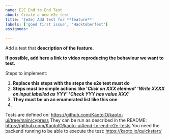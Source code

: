 ```yaml
---
name: E2E End to End Test
about: Create a new e2e test
title: '[e2e] Add test for **feature**'
labels: ['good first issue', 'Hacktoberfest']
assignees: ''

---
```


Add a test that **description of the feature**.

**If possible, add here a link to video reproducing the behaviour we want to test.**

Steps to implement:
1. **Replace this steps with the steps the e2e test must do**
2. **Steps must be simple actions like '*Click on XXX element*' '*Write XXXX on input labelled as YYY*' '*Check YYY has value XXX*'**
3. **They must be on an enumerated list like this one**
4. 

Tests are defined on: https://github.com/KaotoIO/kaoto-ui/tree/main/cypress
They can be run as described in the README: https://github.com/KaotoIO/kaoto-ui#end-to-end-e2e-tests
You need the backend running to be able to execute the test: https://kaoto.io/quickstart/
